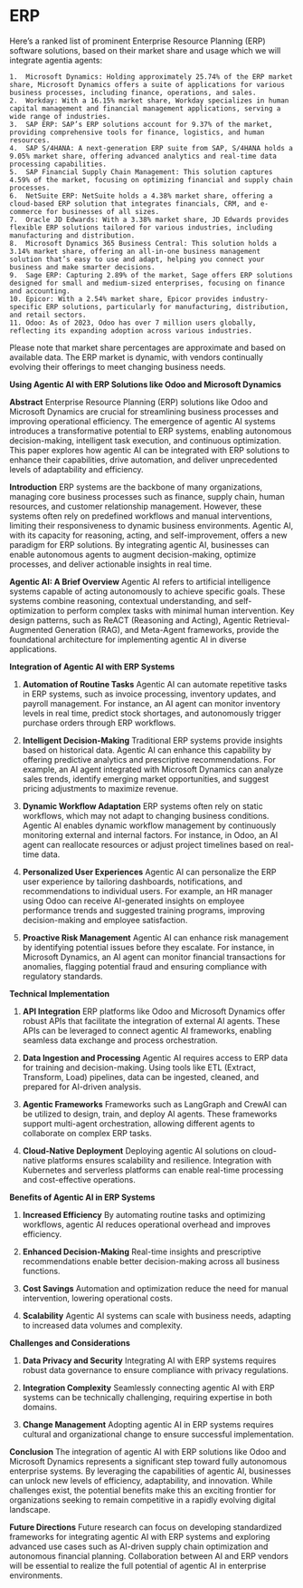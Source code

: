 # ERP

Here’s a ranked list of prominent Enterprise Resource Planning (ERP) software solutions, based on their market share and usage which we will integrate agentia agents:

	1.	Microsoft Dynamics: Holding approximately 25.74% of the ERP market share, Microsoft Dynamics offers a suite of applications for various business processes, including finance, operations, and sales.  ￼
	2.	Workday: With a 16.15% market share, Workday specializes in human capital management and financial management applications, serving a wide range of industries.  ￼
	3.	SAP ERP: SAP’s ERP solutions account for 9.37% of the market, providing comprehensive tools for finance, logistics, and human resources.  ￼
	4.	SAP S/4HANA: A next-generation ERP suite from SAP, S/4HANA holds a 9.05% market share, offering advanced analytics and real-time data processing capabilities.  ￼
	5.	SAP Financial Supply Chain Management: This solution captures 4.59% of the market, focusing on optimizing financial and supply chain processes.  ￼
	6.	NetSuite ERP: NetSuite holds a 4.38% market share, offering a cloud-based ERP solution that integrates financials, CRM, and e-commerce for businesses of all sizes.  ￼
	7.	Oracle JD Edwards: With a 3.38% market share, JD Edwards provides flexible ERP solutions tailored for various industries, including manufacturing and distribution.  ￼
	8.	Microsoft Dynamics 365 Business Central: This solution holds a 3.14% market share, offering an all-in-one business management solution that’s easy to use and adapt, helping you connect your business and make smarter decisions.  ￼
	9.	Sage ERP: Capturing 2.89% of the market, Sage offers ERP solutions designed for small and medium-sized enterprises, focusing on finance and accounting.  ￼
	10.	Epicor: With a 2.54% market share, Epicor provides industry-specific ERP solutions, particularly for manufacturing, distribution, and retail sectors.  ￼
	11.	Odoo: As of 2023, Odoo has over 7 million users globally, reflecting its expanding adoption across various industries.  ￼

Please note that market share percentages are approximate and based on available data. The ERP market is dynamic, with vendors continually evolving their offerings to meet changing business needs.

**Using Agentic AI with ERP Solutions like Odoo and Microsoft Dynamics**

**Abstract**
Enterprise Resource Planning (ERP) solutions like Odoo and Microsoft Dynamics are crucial for streamlining business processes and improving operational efficiency. The emergence of agentic AI systems introduces a transformative potential to ERP systems, enabling autonomous decision-making, intelligent task execution, and continuous optimization. This paper explores how agentic AI can be integrated with ERP solutions to enhance their capabilities, drive automation, and deliver unprecedented levels of adaptability and efficiency.

**Introduction**
ERP systems are the backbone of many organizations, managing core business processes such as finance, supply chain, human resources, and customer relationship management. However, these systems often rely on predefined workflows and manual interventions, limiting their responsiveness to dynamic business environments. Agentic AI, with its capacity for reasoning, acting, and self-improvement, offers a new paradigm for ERP solutions. By integrating agentic AI, businesses can enable autonomous agents to augment decision-making, optimize processes, and deliver actionable insights in real time.

**Agentic AI: A Brief Overview**
Agentic AI refers to artificial intelligence systems capable of acting autonomously to achieve specific goals. These systems combine reasoning, contextual understanding, and self-optimization to perform complex tasks with minimal human intervention. Key design patterns, such as ReACT (Reasoning and Acting), Agentic Retrieval-Augmented Generation (RAG), and Meta-Agent frameworks, provide the foundational architecture for implementing agentic AI in diverse applications.

**Integration of Agentic AI with ERP Systems**
1. **Automation of Routine Tasks**
Agentic AI can automate repetitive tasks in ERP systems, such as invoice processing, inventory updates, and payroll management. For instance, an AI agent can monitor inventory levels in real time, predict stock shortages, and autonomously trigger purchase orders through ERP workflows.

2. **Intelligent Decision-Making**
Traditional ERP systems provide insights based on historical data. Agentic AI can enhance this capability by offering predictive analytics and prescriptive recommendations. For example, an AI agent integrated with Microsoft Dynamics can analyze sales trends, identify emerging market opportunities, and suggest pricing adjustments to maximize revenue.

3. **Dynamic Workflow Adaptation**
ERP systems often rely on static workflows, which may not adapt to changing business conditions. Agentic AI enables dynamic workflow management by continuously monitoring external and internal factors. For instance, in Odoo, an AI agent can reallocate resources or adjust project timelines based on real-time data.

4. **Personalized User Experiences**
Agentic AI can personalize the ERP user experience by tailoring dashboards, notifications, and recommendations to individual users. For example, an HR manager using Odoo can receive AI-generated insights on employee performance trends and suggested training programs, improving decision-making and employee satisfaction.

5. **Proactive Risk Management**
Agentic AI can enhance risk management by identifying potential issues before they escalate. For instance, in Microsoft Dynamics, an AI agent can monitor financial transactions for anomalies, flagging potential fraud and ensuring compliance with regulatory standards.

**Technical Implementation**
1. **API Integration**
ERP platforms like Odoo and Microsoft Dynamics offer robust APIs that facilitate the integration of external AI agents. These APIs can be leveraged to connect agentic AI frameworks, enabling seamless data exchange and process orchestration.

2. **Data Ingestion and Processing**
Agentic AI requires access to ERP data for training and decision-making. Using tools like ETL (Extract, Transform, Load) pipelines, data can be ingested, cleaned, and prepared for AI-driven analysis.

3. **Agentic Frameworks**
Frameworks such as LangGraph and CrewAI can be utilized to design, train, and deploy AI agents. These frameworks support multi-agent orchestration, allowing different agents to collaborate on complex ERP tasks.

4. **Cloud-Native Deployment**
Deploying agentic AI solutions on cloud-native platforms ensures scalability and resilience. Integration with Kubernetes and serverless platforms can enable real-time processing and cost-effective operations.

**Benefits of Agentic AI in ERP Systems**
1. **Increased Efficiency**
By automating routine tasks and optimizing workflows, agentic AI reduces operational overhead and improves efficiency.

2. **Enhanced Decision-Making**
Real-time insights and prescriptive recommendations enable better decision-making across all business functions.

3. **Cost Savings**
Automation and optimization reduce the need for manual intervention, lowering operational costs.

4. **Scalability**
Agentic AI systems can scale with business needs, adapting to increased data volumes and complexity.

**Challenges and Considerations**
1. **Data Privacy and Security**
Integrating AI with ERP systems requires robust data governance to ensure compliance with privacy regulations.

2. **Integration Complexity**
Seamlessly connecting agentic AI with ERP systems can be technically challenging, requiring expertise in both domains.

3. **Change Management**
Adopting agentic AI in ERP systems requires cultural and organizational change to ensure successful implementation.

**Conclusion**
The integration of agentic AI with ERP solutions like Odoo and Microsoft Dynamics represents a significant step toward fully autonomous enterprise systems. By leveraging the capabilities of agentic AI, businesses can unlock new levels of efficiency, adaptability, and innovation. While challenges exist, the potential benefits make this an exciting frontier for organizations seeking to remain competitive in a rapidly evolving digital landscape.

**Future Directions**
Future research can focus on developing standardized frameworks for integrating agentic AI with ERP systems and exploring advanced use cases such as AI-driven supply chain optimization and autonomous financial planning. Collaboration between AI and ERP vendors will be essential to realize the full potential of agentic AI in enterprise environments.

